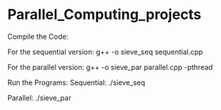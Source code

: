 # Parallel_Computing_projects

Compile the Code:

For the sequential version:
g++ -o sieve_seq sequential.cpp 

For the parallel version:
g++ -o sieve_par parallel.cpp -pthread

Run the Programs:
Sequential:
./sieve_seq

Parallel:
./sieve_par
